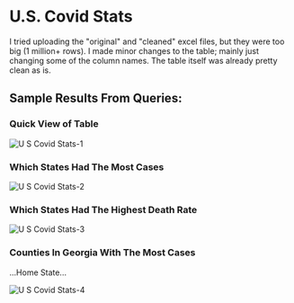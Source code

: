 # U.S. Covid Stats

I tried uploading the "original" and "cleaned" excel files, but they were too big (1 million+ rows). I made minor changes to the table; mainly just changing some of the column names. The table itself was already pretty clean as is.

## Sample Results From Queries:

### Quick View of Table

![U S  Covid Stats-1](https://user-images.githubusercontent.com/94875597/172692731-1f39a8cd-7e29-4102-ba0b-e2ff1ff7f79e.png)

### Which States Had The Most Cases

![U S  Covid Stats-2](https://user-images.githubusercontent.com/94875597/172692906-4b1a181c-3f78-489e-b6e8-9090afaaae94.png)

### Which States Had The Highest Death Rate

![U S  Covid Stats-3](https://user-images.githubusercontent.com/94875597/172692993-92b341ff-d7e3-4490-8270-6ecd5751e2d6.png)

### Counties In Georgia With The Most Cases

...Home State...

![U S  Covid Stats-4](https://user-images.githubusercontent.com/94875597/172693234-7dfe9330-96b7-4269-8c11-4ed1cfb5657d.png)


